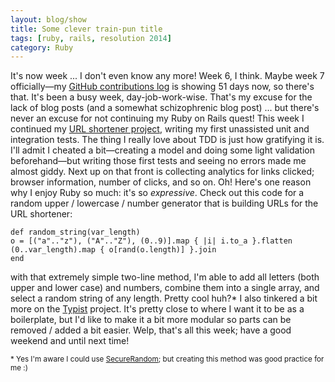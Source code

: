 ```yaml
---
layout: blog/show
title: Some clever train-pun title
tags: [ruby, rails, resolution 2014]
category: Ruby
---
```


It's now week ... I don't even know any more! Week 6, I think. Maybe week 7 officially—my [GitHub contributions log](https://github.com/dstrunk) is showing 51 days now, so there's that. It's been a busy week, day-job-work-wise. That's my excuse for the lack of blog posts (and a somewhat schizophrenic blog post) ... but there's never an excuse for not continuing my Ruby on Rails quest! This week I continued my [URL shortener project](https://github.com/dstrunk/shorter), writing my first unassisted unit and integration tests. The thing I really love about TDD is just how gratifying it is. I'll admit I cheated a bit—creating a model and doing some light validation beforehand—but writing those first tests and seeing no errors made me almost giddy. Next up on that front is collecting analytics for links clicked; browser information, number of clicks, and so on. Oh! Here's one reason why I enjoy Ruby so much: it's so *expressive*. Check out this code for a random upper / lowercase / number generator that is building URLs for the URL shortener:

	def random_string(var_length)
	o = [("a".."z"), ("A".."Z"), (0..9)].map { |i| i.to_a }.flatten
	(0..var_length).map { o[rand(o.length)] }.join
	end

with that extremely simple two-line method, I'm able to add all letters (both upper and lower case) and numbers, combine them into a single array, and select a random string of any length. Pretty cool huh?\* I also tinkered a bit more on the [Typist](https://github.com/dstrunk/typist) project. It's pretty close to where I want it to be as a boilerplate, but I'd like to make it a bit more modular so parts can be removed / added a bit easier. Welp, that's all this week; have a good weekend and until next time!

<small>* Yes I'm aware I could use [SecureRandom](http://www.ruby-doc.org/stdlib-1.9.3/libdoc/securerandom/rdoc/SecureRandom.html); but creating this method was good practice for me :)</small>
